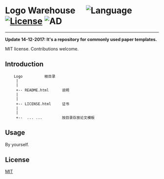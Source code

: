 

# Logo Warehouse　 ![Language](https://img.shields.io/badge/format-doc/pdf/excel-orange.svg) [![License](https://img.shields.io/badge/license-MIT-blue.svg)](./LICENSE.md) ![AD](https://img.shields.io/badge/常用的-论文模板-ff69b4.svg)


-----------------


**Update 14-12-2017: It's a repository for commonly used paper templates.**

MIT license. Contributions welcome.

## Introduction

	    Logo          根目录
	     |
	     |
	     +-- README.html      说明
	     |
	     |
	     +-- LICENSE.html     证书
	     |
	     |
	     +--  ... ...         按目录存放论文模板



## Usage

By yourself.

## License

[MIT](https://github.com/parnec/Paper_Template/blob/master/LICENSE.md)

